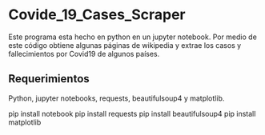# Covide_19_Cases_Scraper
Este programa esta hecho en python en un jupyter notebook. Por medio de este código obtiene algunas páginas de wikipedia y extrae los casos y fallecimientos por Covid19 de algunos países.

## Requerimientos

Python, jupyter notebooks, requests, beautifulsoup4 y matplotlib.

pip install notebook
pip install requests
pip install beautifulsoup4
pip install matplotlib
